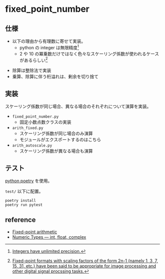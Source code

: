 
# fixed_point_number

## 仕様

- 以下の理由から有理数に寄せて実装。
  - python の integer は無限精度[^1]
  - 2 や 10 の冪乗数だけではなく色々なスケーリング係数が使われるケースがあるらしい[^2]

[^1]: [Integers have unlimited precision.](https://docs.python.org/3/library/stdtypes.html#numeric-types-int-float-complex)
[^2]: [Fixed-point formats with scaling factors of the form 2n-1 (namely 1, 3, 7, 15, 31, etc.) have been said to be appropriate for image processing and other digital signal procssing tasks.](https://en.wikipedia.org/wiki/Fixed-point_arithmetic#Choice_of_scaling_factors)

- 除算は整除法で実装
- 乗算、除算に伴う桁溢れは、剰余を切り捨て

## 実装

スケーリング係数が同じ場合、異なる場合のそれぞれについて演算を実装。

- `fixed_point_number.py`
    - 固定小数点数クラスの実装
- `arith_fixed.py`
    - スケーリング係数が同じ場合のみ演算
    - モジュールがエクスポートするのはこちら
- `arith_autoscale.py`
    - スケーリング係数が異なる場合も演算

## テスト

[python poetry](https://python-poetry.org/) を使用。

`test/` 以下に配置。

```
poetry install
poetry run pytest
```

## reference

- [Fixed-point arithmetic](https://en.wikipedia.org/wiki/Fixed-point_arithmetic)
- [Numeric Types — int, float, complex](https://docs.python.org/3/library/stdtypes.html#numeric-types-int-float-complex)
